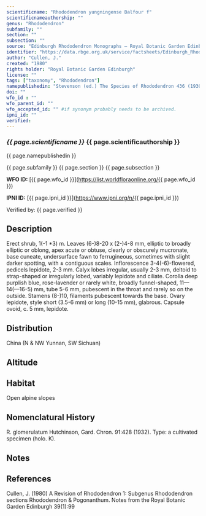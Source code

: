 ```yaml
---
scientificname: "Rhododendron yungningense Balfour f"
scientificnameauthorship: ""
genus: "Rhododendron"
subfamily: ""
section: ""
subsection: ""
source: "Edinburgh Rhododendron Monographs – Royal Botanic Garden Edinburgh"
identifier: "https://data.rbge.org.uk/service/factsheets/Edinburgh_Rhododendron_Monographs.xhtml"
author: "Cullen, J."
created: "1980"
rights holder: "Royal Botanic Garden Edinburgh"
license: ""
tags: ["taxonomy", "Rhododendron"]
namepublishedin: "Stevenson (ed.) The Species of Rhododendron 436 (1930)"
doi: ""
wfo_id : ""
wfo_parent_id: ""
wfo_accepted_id: "" #if synonym probably needs to be archived.                      
ipni_id: ""
verified:
---
```

### _{{ page.scientificname }}_ {{ page.scientificauthorship }}
 {{ page.namepublishedin }}

{{ page.subfamily }} {{ page.section }} {{ page.subsection }}

**WFO ID:** [{{ page.wfo_id }}](https://list.worldfloraonline.org/{{ page.wfo_id }})

**IPNI ID:** [{{ page.ipni_id }}](https://www.ipni.org/n/{{ page.ipni_id }})

Verified by: {{ page.verified }}



## Description
Erect shrub, 1(-1 *3) m. Leaves (6-)8-20 x (2-)4-8 mm, elliptic to broadly elliptic or oblong, apex acute or obtuse, clearly or obscurely mucronate, base cuneate, undersurface fawn to ferrugineous, sometimes with slight darker spotting, with ± contiguous scales. Inflorescence 3-4(-6)-flowered, pedicels lepidote, 2-3 mm. Calyx lobes irregular, usually 2-3 mm, deltoid to strap-shaped or irregularly lobed, variably lepidote and ciliate. Corolla deep purplish blue, rose-lavender or rarely white, broadly funnel-shaped, 11—14(—16-5) mm, tube 5-6 mm, pubescent in the throat and rarely so on the outside. Stamens (8-)10, filaments pubescent towards the base. Ovary lepidote, style short (3.5-6 mm) or long (10-15 mm), glabrous. Capsule ovoid, c. 5 mm, lepidote.

## Distribution
China (N & NW Yunnan, SW Sichuan)

## Altitude


## Habitat
Open alpine slopes

## Nomenclatural History
R. glomerulatum Hutchinson, Gard. Chron. 91:428 (1932). Type: a cultivated specimen (holo. K).
                       
## Notes


## References

Cullen, J. (1980) A Revision of Rhododendron 1: Subgenus Rhododendron sections Rhododendron & Pogonanthum. Notes from the Royal Botanic Garden Edinburgh 39(1):99
